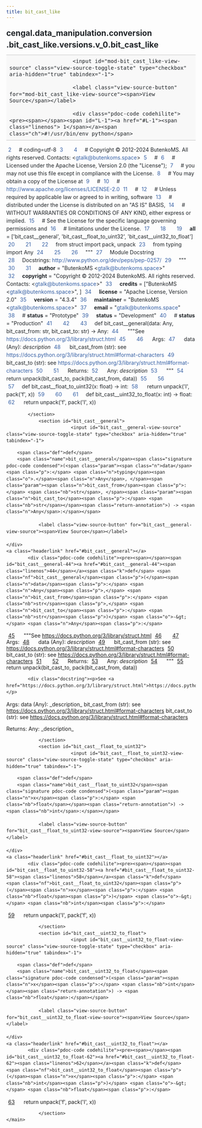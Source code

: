 ```yaml
---
title: bit_cast_like
---
```


<div>
    <main class="pdoc">
            <section class="module-info">
                    <h1 class="modulename">
cengal<wbr>.data_manipulation<wbr>.conversion<wbr>.bit_cast_like<wbr>.versions<wbr>.v_0<wbr>.bit_cast_like    </h1>

                
                        <input id="mod-bit_cast_like-view-source" class="view-source-toggle-state" type="checkbox" aria-hidden="true" tabindex="-1">

                        <label class="view-source-button" for="mod-bit_cast_like-view-source"><span>View Source</span></label>

                        <div class="pdoc-code codehilite"><pre><span></span><span id="L-1"><a href="#L-1"><span class="linenos"> 1</span></a><span class="ch">#!/usr/bin/env python</span>
</span><span id="L-2"><a href="#L-2"><span class="linenos"> 2</span></a><span class="c1"># coding=utf-8</span>
</span><span id="L-3"><a href="#L-3"><span class="linenos"> 3</span></a>
</span><span id="L-4"><a href="#L-4"><span class="linenos"> 4</span></a><span class="c1"># Copyright © 2012-2024 ButenkoMS. All rights reserved. Contacts: &lt;gtalk@butenkoms.space&gt;</span>
</span><span id="L-5"><a href="#L-5"><span class="linenos"> 5</span></a><span class="c1"># </span>
</span><span id="L-6"><a href="#L-6"><span class="linenos"> 6</span></a><span class="c1"># Licensed under the Apache License, Version 2.0 (the &quot;License&quot;);</span>
</span><span id="L-7"><a href="#L-7"><span class="linenos"> 7</span></a><span class="c1"># you may not use this file except in compliance with the License.</span>
</span><span id="L-8"><a href="#L-8"><span class="linenos"> 8</span></a><span class="c1"># You may obtain a copy of the License at</span>
</span><span id="L-9"><a href="#L-9"><span class="linenos"> 9</span></a><span class="c1"># </span>
</span><span id="L-10"><a href="#L-10"><span class="linenos">10</span></a><span class="c1">#     http://www.apache.org/licenses/LICENSE-2.0</span>
</span><span id="L-11"><a href="#L-11"><span class="linenos">11</span></a><span class="c1"># </span>
</span><span id="L-12"><a href="#L-12"><span class="linenos">12</span></a><span class="c1"># Unless required by applicable law or agreed to in writing, software</span>
</span><span id="L-13"><a href="#L-13"><span class="linenos">13</span></a><span class="c1"># distributed under the License is distributed on an &quot;AS IS&quot; BASIS,</span>
</span><span id="L-14"><a href="#L-14"><span class="linenos">14</span></a><span class="c1"># WITHOUT WARRANTIES OR CONDITIONS OF ANY KIND, either express or implied.</span>
</span><span id="L-15"><a href="#L-15"><span class="linenos">15</span></a><span class="c1"># See the License for the specific language governing permissions and</span>
</span><span id="L-16"><a href="#L-16"><span class="linenos">16</span></a><span class="c1"># limitations under the License.</span>
</span><span id="L-17"><a href="#L-17"><span class="linenos">17</span></a>
</span><span id="L-18"><a href="#L-18"><span class="linenos">18</span></a>
</span><span id="L-19"><a href="#L-19"><span class="linenos">19</span></a><span class="n">__all__</span> <span class="o">=</span> <span class="p">[</span><span class="s1">&#39;bit_cast__general&#39;</span><span class="p">,</span> <span class="s1">&#39;bit_cast__float_to_uint32&#39;</span><span class="p">,</span> <span class="s1">&#39;bit_cast__uint32_to_float&#39;</span><span class="p">]</span>
</span><span id="L-20"><a href="#L-20"><span class="linenos">20</span></a>
</span><span id="L-21"><a href="#L-21"><span class="linenos">21</span></a>
</span><span id="L-22"><a href="#L-22"><span class="linenos">22</span></a><span class="kn">from</span> <span class="nn">struct</span> <span class="kn">import</span> <span class="n">pack</span><span class="p">,</span> <span class="n">unpack</span>
</span><span id="L-23"><a href="#L-23"><span class="linenos">23</span></a><span class="kn">from</span> <span class="nn">typing</span> <span class="kn">import</span> <span class="n">Any</span>
</span><span id="L-24"><a href="#L-24"><span class="linenos">24</span></a>
</span><span id="L-25"><a href="#L-25"><span class="linenos">25</span></a>
</span><span id="L-26"><a href="#L-26"><span class="linenos">26</span></a><span class="sd">&quot;&quot;&quot;</span>
</span><span id="L-27"><a href="#L-27"><span class="linenos">27</span></a><span class="sd">Module Docstring</span>
</span><span id="L-28"><a href="#L-28"><span class="linenos">28</span></a><span class="sd">Docstrings: http://www.python.org/dev/peps/pep-0257/</span>
</span><span id="L-29"><a href="#L-29"><span class="linenos">29</span></a><span class="sd">&quot;&quot;&quot;</span>
</span><span id="L-30"><a href="#L-30"><span class="linenos">30</span></a>
</span><span id="L-31"><a href="#L-31"><span class="linenos">31</span></a><span class="n">__author__</span> <span class="o">=</span> <span class="s2">&quot;ButenkoMS &lt;gtalk@butenkoms.space&gt;&quot;</span>
</span><span id="L-32"><a href="#L-32"><span class="linenos">32</span></a><span class="n">__copyright__</span> <span class="o">=</span> <span class="s2">&quot;Copyright © 2012-2024 ButenkoMS. All rights reserved. Contacts: &lt;gtalk@butenkoms.space&gt;&quot;</span>
</span><span id="L-33"><a href="#L-33"><span class="linenos">33</span></a><span class="n">__credits__</span> <span class="o">=</span> <span class="p">[</span><span class="s2">&quot;ButenkoMS &lt;gtalk@butenkoms.space&gt;&quot;</span><span class="p">,</span> <span class="p">]</span>
</span><span id="L-34"><a href="#L-34"><span class="linenos">34</span></a><span class="n">__license__</span> <span class="o">=</span> <span class="s2">&quot;Apache License, Version 2.0&quot;</span>
</span><span id="L-35"><a href="#L-35"><span class="linenos">35</span></a><span class="n">__version__</span> <span class="o">=</span> <span class="s2">&quot;4.3.4&quot;</span>
</span><span id="L-36"><a href="#L-36"><span class="linenos">36</span></a><span class="n">__maintainer__</span> <span class="o">=</span> <span class="s2">&quot;ButenkoMS &lt;gtalk@butenkoms.space&gt;&quot;</span>
</span><span id="L-37"><a href="#L-37"><span class="linenos">37</span></a><span class="n">__email__</span> <span class="o">=</span> <span class="s2">&quot;gtalk@butenkoms.space&quot;</span>
</span><span id="L-38"><a href="#L-38"><span class="linenos">38</span></a><span class="c1"># __status__ = &quot;Prototype&quot;</span>
</span><span id="L-39"><a href="#L-39"><span class="linenos">39</span></a><span class="n">__status__</span> <span class="o">=</span> <span class="s2">&quot;Development&quot;</span>
</span><span id="L-40"><a href="#L-40"><span class="linenos">40</span></a><span class="c1"># __status__ = &quot;Production&quot;</span>
</span><span id="L-41"><a href="#L-41"><span class="linenos">41</span></a>
</span><span id="L-42"><a href="#L-42"><span class="linenos">42</span></a>
</span><span id="L-43"><a href="#L-43"><span class="linenos">43</span></a><span class="k">def</span> <span class="nf">bit_cast__general</span><span class="p">(</span><span class="n">data</span><span class="p">:</span> <span class="n">Any</span><span class="p">,</span> <span class="n">bit_cast_from</span><span class="p">:</span> <span class="nb">str</span><span class="p">,</span> <span class="n">bit_cast_to</span><span class="p">:</span> <span class="nb">str</span><span class="p">)</span> <span class="o">-&gt;</span> <span class="n">Any</span><span class="p">:</span>
</span><span id="L-44"><a href="#L-44"><span class="linenos">44</span></a><span class="w">    </span><span class="sd">&quot;&quot;&quot;See https://docs.python.org/3/library/struct.html</span>
</span><span id="L-45"><a href="#L-45"><span class="linenos">45</span></a>
</span><span id="L-46"><a href="#L-46"><span class="linenos">46</span></a><span class="sd">    Args:</span>
</span><span id="L-47"><a href="#L-47"><span class="linenos">47</span></a><span class="sd">        data (Any): _description_</span>
</span><span id="L-48"><a href="#L-48"><span class="linenos">48</span></a><span class="sd">        bit_cast_from (str): see https://docs.python.org/3/library/struct.html#format-characters</span>
</span><span id="L-49"><a href="#L-49"><span class="linenos">49</span></a><span class="sd">        bit_cast_to (str): see https://docs.python.org/3/library/struct.html#format-characters</span>
</span><span id="L-50"><a href="#L-50"><span class="linenos">50</span></a>
</span><span id="L-51"><a href="#L-51"><span class="linenos">51</span></a><span class="sd">    Returns:</span>
</span><span id="L-52"><a href="#L-52"><span class="linenos">52</span></a><span class="sd">        Any: _description_</span>
</span><span id="L-53"><a href="#L-53"><span class="linenos">53</span></a><span class="sd">    &quot;&quot;&quot;</span>
</span><span id="L-54"><a href="#L-54"><span class="linenos">54</span></a>    <span class="k">return</span> <span class="n">unpack</span><span class="p">(</span><span class="n">bit_cast_to</span><span class="p">,</span> <span class="n">pack</span><span class="p">(</span><span class="n">bit_cast_from</span><span class="p">,</span> <span class="n">data</span><span class="p">))</span>
</span><span id="L-55"><a href="#L-55"><span class="linenos">55</span></a>
</span><span id="L-56"><a href="#L-56"><span class="linenos">56</span></a>
</span><span id="L-57"><a href="#L-57"><span class="linenos">57</span></a><span class="k">def</span> <span class="nf">bit_cast__float_to_uint32</span><span class="p">(</span><span class="n">x</span><span class="p">:</span> <span class="nb">float</span><span class="p">)</span> <span class="o">-&gt;</span> <span class="nb">int</span><span class="p">:</span>
</span><span id="L-58"><a href="#L-58"><span class="linenos">58</span></a>    <span class="k">return</span> <span class="n">unpack</span><span class="p">(</span><span class="s1">&#39;I&#39;</span><span class="p">,</span> <span class="n">pack</span><span class="p">(</span><span class="s1">&#39;f&#39;</span><span class="p">,</span> <span class="n">x</span><span class="p">))</span>
</span><span id="L-59"><a href="#L-59"><span class="linenos">59</span></a>
</span><span id="L-60"><a href="#L-60"><span class="linenos">60</span></a>
</span><span id="L-61"><a href="#L-61"><span class="linenos">61</span></a><span class="k">def</span> <span class="nf">bit_cast__uint32_to_float</span><span class="p">(</span><span class="n">x</span><span class="p">:</span> <span class="nb">int</span><span class="p">)</span> <span class="o">-&gt;</span> <span class="nb">float</span><span class="p">:</span>
</span><span id="L-62"><a href="#L-62"><span class="linenos">62</span></a>    <span class="k">return</span> <span class="n">unpack</span><span class="p">(</span><span class="s1">&#39;f&#39;</span><span class="p">,</span> <span class="n">pack</span><span class="p">(</span><span class="s1">&#39;I&#39;</span><span class="p">,</span> <span class="n">x</span><span class="p">))</span>
</span></pre></div>


            </section>
                <section id="bit_cast__general">
                            <input id="bit_cast__general-view-source" class="view-source-toggle-state" type="checkbox" aria-hidden="true" tabindex="-1">
<div class="attr function">
            
        <span class="def">def</span>
        <span class="name">bit_cast__general</span><span class="signature pdoc-code condensed">(<span class="param"><span class="n">data</span><span class="p">:</span> <span class="n">typing</span><span class="o">.</span><span class="n">Any</span>, </span><span class="param"><span class="n">bit_cast_from</span><span class="p">:</span> <span class="nb">str</span>, </span><span class="param"><span class="n">bit_cast_to</span><span class="p">:</span> <span class="nb">str</span></span><span class="return-annotation">) -> <span class="n">Any</span>:</span></span>

                <label class="view-source-button" for="bit_cast__general-view-source"><span>View Source</span></label>

    </div>
    <a class="headerlink" href="#bit_cast__general"></a>
            <div class="pdoc-code codehilite"><pre><span></span><span id="bit_cast__general-44"><a href="#bit_cast__general-44"><span class="linenos">44</span></a><span class="k">def</span> <span class="nf">bit_cast__general</span><span class="p">(</span><span class="n">data</span><span class="p">:</span> <span class="n">Any</span><span class="p">,</span> <span class="n">bit_cast_from</span><span class="p">:</span> <span class="nb">str</span><span class="p">,</span> <span class="n">bit_cast_to</span><span class="p">:</span> <span class="nb">str</span><span class="p">)</span> <span class="o">-&gt;</span> <span class="n">Any</span><span class="p">:</span>
</span><span id="bit_cast__general-45"><a href="#bit_cast__general-45"><span class="linenos">45</span></a><span class="w">    </span><span class="sd">&quot;&quot;&quot;See https://docs.python.org/3/library/struct.html</span>
</span><span id="bit_cast__general-46"><a href="#bit_cast__general-46"><span class="linenos">46</span></a>
</span><span id="bit_cast__general-47"><a href="#bit_cast__general-47"><span class="linenos">47</span></a><span class="sd">    Args:</span>
</span><span id="bit_cast__general-48"><a href="#bit_cast__general-48"><span class="linenos">48</span></a><span class="sd">        data (Any): _description_</span>
</span><span id="bit_cast__general-49"><a href="#bit_cast__general-49"><span class="linenos">49</span></a><span class="sd">        bit_cast_from (str): see https://docs.python.org/3/library/struct.html#format-characters</span>
</span><span id="bit_cast__general-50"><a href="#bit_cast__general-50"><span class="linenos">50</span></a><span class="sd">        bit_cast_to (str): see https://docs.python.org/3/library/struct.html#format-characters</span>
</span><span id="bit_cast__general-51"><a href="#bit_cast__general-51"><span class="linenos">51</span></a>
</span><span id="bit_cast__general-52"><a href="#bit_cast__general-52"><span class="linenos">52</span></a><span class="sd">    Returns:</span>
</span><span id="bit_cast__general-53"><a href="#bit_cast__general-53"><span class="linenos">53</span></a><span class="sd">        Any: _description_</span>
</span><span id="bit_cast__general-54"><a href="#bit_cast__general-54"><span class="linenos">54</span></a><span class="sd">    &quot;&quot;&quot;</span>
</span><span id="bit_cast__general-55"><a href="#bit_cast__general-55"><span class="linenos">55</span></a>    <span class="k">return</span> <span class="n">unpack</span><span class="p">(</span><span class="n">bit_cast_to</span><span class="p">,</span> <span class="n">pack</span><span class="p">(</span><span class="n">bit_cast_from</span><span class="p">,</span> <span class="n">data</span><span class="p">))</span>
</span></pre></div>


            <div class="docstring"><p>See <a href="https://docs.python.org/3/library/struct.html">https://docs.python.org/3/library/struct.html</a></p>

<p>Args:
    data (Any): _description_
    bit_cast_from (str): see <a href="https://docs.python.org/3/library/struct.html#format-characters">https://docs.python.org/3/library/struct.html#format-characters</a>
    bit_cast_to (str): see <a href="https://docs.python.org/3/library/struct.html#format-characters">https://docs.python.org/3/library/struct.html#format-characters</a></p>

<p>Returns:
    Any: _description_</p>
</div>


                </section>
                <section id="bit_cast__float_to_uint32">
                            <input id="bit_cast__float_to_uint32-view-source" class="view-source-toggle-state" type="checkbox" aria-hidden="true" tabindex="-1">
<div class="attr function">
            
        <span class="def">def</span>
        <span class="name">bit_cast__float_to_uint32</span><span class="signature pdoc-code condensed">(<span class="param"><span class="n">x</span><span class="p">:</span> <span class="nb">float</span></span><span class="return-annotation">) -> <span class="nb">int</span>:</span></span>

                <label class="view-source-button" for="bit_cast__float_to_uint32-view-source"><span>View Source</span></label>

    </div>
    <a class="headerlink" href="#bit_cast__float_to_uint32"></a>
            <div class="pdoc-code codehilite"><pre><span></span><span id="bit_cast__float_to_uint32-58"><a href="#bit_cast__float_to_uint32-58"><span class="linenos">58</span></a><span class="k">def</span> <span class="nf">bit_cast__float_to_uint32</span><span class="p">(</span><span class="n">x</span><span class="p">:</span> <span class="nb">float</span><span class="p">)</span> <span class="o">-&gt;</span> <span class="nb">int</span><span class="p">:</span>
</span><span id="bit_cast__float_to_uint32-59"><a href="#bit_cast__float_to_uint32-59"><span class="linenos">59</span></a>    <span class="k">return</span> <span class="n">unpack</span><span class="p">(</span><span class="s1">&#39;I&#39;</span><span class="p">,</span> <span class="n">pack</span><span class="p">(</span><span class="s1">&#39;f&#39;</span><span class="p">,</span> <span class="n">x</span><span class="p">))</span>
</span></pre></div>


    

                </section>
                <section id="bit_cast__uint32_to_float">
                            <input id="bit_cast__uint32_to_float-view-source" class="view-source-toggle-state" type="checkbox" aria-hidden="true" tabindex="-1">
<div class="attr function">
            
        <span class="def">def</span>
        <span class="name">bit_cast__uint32_to_float</span><span class="signature pdoc-code condensed">(<span class="param"><span class="n">x</span><span class="p">:</span> <span class="nb">int</span></span><span class="return-annotation">) -> <span class="nb">float</span>:</span></span>

                <label class="view-source-button" for="bit_cast__uint32_to_float-view-source"><span>View Source</span></label>

    </div>
    <a class="headerlink" href="#bit_cast__uint32_to_float"></a>
            <div class="pdoc-code codehilite"><pre><span></span><span id="bit_cast__uint32_to_float-62"><a href="#bit_cast__uint32_to_float-62"><span class="linenos">62</span></a><span class="k">def</span> <span class="nf">bit_cast__uint32_to_float</span><span class="p">(</span><span class="n">x</span><span class="p">:</span> <span class="nb">int</span><span class="p">)</span> <span class="o">-&gt;</span> <span class="nb">float</span><span class="p">:</span>
</span><span id="bit_cast__uint32_to_float-63"><a href="#bit_cast__uint32_to_float-63"><span class="linenos">63</span></a>    <span class="k">return</span> <span class="n">unpack</span><span class="p">(</span><span class="s1">&#39;f&#39;</span><span class="p">,</span> <span class="n">pack</span><span class="p">(</span><span class="s1">&#39;I&#39;</span><span class="p">,</span> <span class="n">x</span><span class="p">))</span>
</span></pre></div>


    

                </section>
    </main>


<style>pre{line-height:125%;}span.linenos{color:inherit; background-color:transparent; padding-left:5px; padding-right:20px;}.pdoc-code .hll{background-color:#ffffcc}.pdoc-code{background:#f8f8f8;}.pdoc-code .c{color:#3D7B7B; font-style:italic}.pdoc-code .err{border:1px solid #FF0000}.pdoc-code .k{color:#008000; font-weight:bold}.pdoc-code .o{color:#666666}.pdoc-code .ch{color:#3D7B7B; font-style:italic}.pdoc-code .cm{color:#3D7B7B; font-style:italic}.pdoc-code .cp{color:#9C6500}.pdoc-code .cpf{color:#3D7B7B; font-style:italic}.pdoc-code .c1{color:#3D7B7B; font-style:italic}.pdoc-code .cs{color:#3D7B7B; font-style:italic}.pdoc-code .gd{color:#A00000}.pdoc-code .ge{font-style:italic}.pdoc-code .gr{color:#E40000}.pdoc-code .gh{color:#000080; font-weight:bold}.pdoc-code .gi{color:#008400}.pdoc-code .go{color:#717171}.pdoc-code .gp{color:#000080; font-weight:bold}.pdoc-code .gs{font-weight:bold}.pdoc-code .gu{color:#800080; font-weight:bold}.pdoc-code .gt{color:#0044DD}.pdoc-code .kc{color:#008000; font-weight:bold}.pdoc-code .kd{color:#008000; font-weight:bold}.pdoc-code .kn{color:#008000; font-weight:bold}.pdoc-code .kp{color:#008000}.pdoc-code .kr{color:#008000; font-weight:bold}.pdoc-code .kt{color:#B00040}.pdoc-code .m{color:#666666}.pdoc-code .s{color:#BA2121}.pdoc-code .na{color:#687822}.pdoc-code .nb{color:#008000}.pdoc-code .nc{color:#0000FF; font-weight:bold}.pdoc-code .no{color:#880000}.pdoc-code .nd{color:#AA22FF}.pdoc-code .ni{color:#717171; font-weight:bold}.pdoc-code .ne{color:#CB3F38; font-weight:bold}.pdoc-code .nf{color:#0000FF}.pdoc-code .nl{color:#767600}.pdoc-code .nn{color:#0000FF; font-weight:bold}.pdoc-code .nt{color:#008000; font-weight:bold}.pdoc-code .nv{color:#19177C}.pdoc-code .ow{color:#AA22FF; font-weight:bold}.pdoc-code .w{color:#bbbbbb}.pdoc-code .mb{color:#666666}.pdoc-code .mf{color:#666666}.pdoc-code .mh{color:#666666}.pdoc-code .mi{color:#666666}.pdoc-code .mo{color:#666666}.pdoc-code .sa{color:#BA2121}.pdoc-code .sb{color:#BA2121}.pdoc-code .sc{color:#BA2121}.pdoc-code .dl{color:#BA2121}.pdoc-code .sd{color:#BA2121; font-style:italic}.pdoc-code .s2{color:#BA2121}.pdoc-code .se{color:#AA5D1F; font-weight:bold}.pdoc-code .sh{color:#BA2121}.pdoc-code .si{color:#A45A77; font-weight:bold}.pdoc-code .sx{color:#008000}.pdoc-code .sr{color:#A45A77}.pdoc-code .s1{color:#BA2121}.pdoc-code .ss{color:#19177C}.pdoc-code .bp{color:#008000}.pdoc-code .fm{color:#0000FF}.pdoc-code .vc{color:#19177C}.pdoc-code .vg{color:#19177C}.pdoc-code .vi{color:#19177C}.pdoc-code .vm{color:#19177C}.pdoc-code .il{color:#666666}</style>
<style>:root{--pdoc-background:#fff;}.pdoc{--text:#212529;--muted:#6c757d;--link:#3660a5;--link-hover:#1659c5;--code:#f8f8f8;--active:#fff598;--accent:#eee;--accent2:#c1c1c1;--nav-hover:rgba(255, 255, 255, 0.5);--name:#0066BB;--def:#008800;--annotation:#007020;}</style>
<style>.pdoc{color:var(--text);box-sizing:border-box;line-height:1.5;background:none;}.pdoc .pdoc-button{cursor:pointer;display:inline-block;border:solid black 1px;border-radius:2px;font-size:.75rem;padding:calc(0.5em - 1px) 1em;transition:100ms all;}.pdoc .pdoc-alert{padding:1rem 1rem 1rem calc(1.5rem + 24px);border:1px solid transparent;border-radius:.25rem;background-repeat:no-repeat;background-position:1rem center;margin-bottom:1rem;}.pdoc .pdoc-alert > *:last-child{margin-bottom:0;}.pdoc .pdoc-alert-note {color:#084298;background-color:#cfe2ff;border-color:#b6d4fe;background-image:url("data:image/svg+xml,%3Csvg%20xmlns%3D%22http%3A//www.w3.org/2000/svg%22%20width%3D%2224%22%20height%3D%2224%22%20fill%3D%22%23084298%22%20viewBox%3D%220%200%2016%2016%22%3E%3Cpath%20d%3D%22M8%2016A8%208%200%201%200%208%200a8%208%200%200%200%200%2016zm.93-9.412-1%204.705c-.07.34.029.533.304.533.194%200%20.487-.07.686-.246l-.088.416c-.287.346-.92.598-1.465.598-.703%200-1.002-.422-.808-1.319l.738-3.468c.064-.293.006-.399-.287-.47l-.451-.081.082-.381%202.29-.287zM8%205.5a1%201%200%201%201%200-2%201%201%200%200%201%200%202z%22/%3E%3C/svg%3E");}.pdoc .pdoc-alert-warning{color:#664d03;background-color:#fff3cd;border-color:#ffecb5;background-image:url("data:image/svg+xml,%3Csvg%20xmlns%3D%22http%3A//www.w3.org/2000/svg%22%20width%3D%2224%22%20height%3D%2224%22%20fill%3D%22%23664d03%22%20viewBox%3D%220%200%2016%2016%22%3E%3Cpath%20d%3D%22M8.982%201.566a1.13%201.13%200%200%200-1.96%200L.165%2013.233c-.457.778.091%201.767.98%201.767h13.713c.889%200%201.438-.99.98-1.767L8.982%201.566zM8%205c.535%200%20.954.462.9.995l-.35%203.507a.552.552%200%200%201-1.1%200L7.1%205.995A.905.905%200%200%201%208%205zm.002%206a1%201%200%201%201%200%202%201%201%200%200%201%200-2z%22/%3E%3C/svg%3E");}.pdoc .pdoc-alert-danger{color:#842029;background-color:#f8d7da;border-color:#f5c2c7;background-image:url("data:image/svg+xml,%3Csvg%20xmlns%3D%22http%3A//www.w3.org/2000/svg%22%20width%3D%2224%22%20height%3D%2224%22%20fill%3D%22%23842029%22%20viewBox%3D%220%200%2016%2016%22%3E%3Cpath%20d%3D%22M5.52.359A.5.5%200%200%201%206%200h4a.5.5%200%200%201%20.474.658L8.694%206H12.5a.5.5%200%200%201%20.395.807l-7%209a.5.5%200%200%201-.873-.454L6.823%209.5H3.5a.5.5%200%200%201-.48-.641l2.5-8.5z%22/%3E%3C/svg%3E");}.pdoc .visually-hidden{position:absolute !important;width:1px !important;height:1px !important;padding:0 !important;margin:-1px !important;overflow:hidden !important;clip:rect(0, 0, 0, 0) !important;white-space:nowrap !important;border:0 !important;}.pdoc h1, .pdoc h2, .pdoc h3{font-weight:300;margin:.3em 0;padding:.2em 0;}.pdoc > section:not(.module-info) h1{font-size:1.5rem;font-weight:500;}.pdoc > section:not(.module-info) h2{font-size:1.4rem;font-weight:500;}.pdoc > section:not(.module-info) h3{font-size:1.3rem;font-weight:500;}.pdoc > section:not(.module-info) h4{font-size:1.2rem;}.pdoc > section:not(.module-info) h5{font-size:1.1rem;}.pdoc a{text-decoration:none;color:var(--link);}.pdoc a:hover{color:var(--link-hover);}.pdoc blockquote{margin-left:2rem;}.pdoc pre{border-top:1px solid var(--accent2);border-bottom:1px solid var(--accent2);margin-top:0;margin-bottom:1em;padding:.5rem 0 .5rem .5rem;overflow-x:auto;background-color:var(--code);}.pdoc code{color:var(--text);padding:.2em .4em;margin:0;font-size:85%;background-color:var(--accent);border-radius:6px;}.pdoc a > code{color:inherit;}.pdoc pre > code{display:inline-block;font-size:inherit;background:none;border:none;padding:0;}.pdoc > section:not(.module-info){margin-bottom:1.5rem;}.pdoc .modulename{margin-top:0;font-weight:bold;}.pdoc .modulename a{color:var(--link);transition:100ms all;}.pdoc .git-button{float:right;border:solid var(--link) 1px;}.pdoc .git-button:hover{background-color:var(--link);color:var(--pdoc-background);}.view-source-toggle-state,.view-source-toggle-state ~ .pdoc-code{display:none;}.view-source-toggle-state:checked ~ .pdoc-code{display:block;}.view-source-button{display:inline-block;float:right;font-size:.75rem;line-height:1.5rem;color:var(--muted);padding:0 .4rem 0 1.3rem;cursor:pointer;text-indent:-2px;}.view-source-button > span{visibility:hidden;}.module-info .view-source-button{float:none;display:flex;justify-content:flex-end;margin:-1.2rem .4rem -.2rem 0;}.view-source-button::before{position:absolute;content:"View Source";display:list-item;list-style-type:disclosure-closed;}.view-source-toggle-state:checked ~ .attr .view-source-button::before,.view-source-toggle-state:checked ~ .view-source-button::before{list-style-type:disclosure-open;}.pdoc .docstring{margin-bottom:1.5rem;}.pdoc section:not(.module-info) .docstring{margin-left:clamp(0rem, 5vw - 2rem, 1rem);}.pdoc .docstring .pdoc-code{margin-left:1em;margin-right:1em;}.pdoc h1:target,.pdoc h2:target,.pdoc h3:target,.pdoc h4:target,.pdoc h5:target,.pdoc h6:target,.pdoc .pdoc-code > pre > span:target{background-color:var(--active);box-shadow:-1rem 0 0 0 var(--active);}.pdoc .pdoc-code > pre > span:target{display:block;}.pdoc div:target > .attr,.pdoc section:target > .attr,.pdoc dd:target > a{background-color:var(--active);}.pdoc *{scroll-margin:2rem;}.pdoc .pdoc-code .linenos{user-select:none;}.pdoc .attr:hover{filter:contrast(0.95);}.pdoc section, .pdoc .classattr{position:relative;}.pdoc .headerlink{--width:clamp(1rem, 3vw, 2rem);position:absolute;top:0;left:calc(0rem - var(--width));transition:all 100ms ease-in-out;opacity:0;}.pdoc .headerlink::before{content:"#";display:block;text-align:center;width:var(--width);height:2.3rem;line-height:2.3rem;font-size:1.5rem;}.pdoc .attr:hover ~ .headerlink,.pdoc *:target > .headerlink,.pdoc .headerlink:hover{opacity:1;}.pdoc .attr{display:block;margin:.5rem 0 .5rem;padding:.4rem .4rem .4rem 1rem;background-color:var(--accent);overflow-x:auto;}.pdoc .classattr{margin-left:2rem;}.pdoc .name{color:var(--name);font-weight:bold;}.pdoc .def{color:var(--def);font-weight:bold;}.pdoc .signature{background-color:transparent;}.pdoc .param, .pdoc .return-annotation{white-space:pre;}.pdoc .signature.multiline .param{display:block;}.pdoc .signature.condensed .param{display:inline-block;}.pdoc .annotation{color:var(--annotation);}.pdoc .view-value-toggle-state,.pdoc .view-value-toggle-state ~ .default_value{display:none;}.pdoc .view-value-toggle-state:checked ~ .default_value{display:inherit;}.pdoc .view-value-button{font-size:.5rem;vertical-align:middle;border-style:dashed;margin-top:-0.1rem;}.pdoc .view-value-button:hover{background:white;}.pdoc .view-value-button::before{content:"show";text-align:center;width:2.2em;display:inline-block;}.pdoc .view-value-toggle-state:checked ~ .view-value-button::before{content:"hide";}.pdoc .inherited{margin-left:2rem;}.pdoc .inherited dt{font-weight:700;}.pdoc .inherited dt, .pdoc .inherited dd{display:inline;margin-left:0;margin-bottom:.5rem;}.pdoc .inherited dd:not(:last-child):after{content:", ";}.pdoc .inherited .class:before{content:"class ";}.pdoc .inherited .function a:after{content:"()";}.pdoc .search-result .docstring{overflow:auto;max-height:25vh;}.pdoc .search-result.focused > .attr{background-color:var(--active);}.pdoc .attribution{margin-top:2rem;display:block;opacity:0.5;transition:all 200ms;filter:grayscale(100%);}.pdoc .attribution:hover{opacity:1;filter:grayscale(0%);}.pdoc .attribution img{margin-left:5px;height:35px;vertical-align:middle;width:70px;transition:all 200ms;}.pdoc table{display:block;width:max-content;max-width:100%;overflow:auto;margin-bottom:1rem;}.pdoc table th{font-weight:600;}.pdoc table th, .pdoc table td{padding:6px 13px;border:1px solid var(--accent2);}</style></div>
